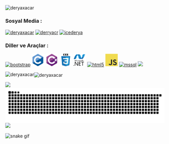 
<p align="left"><img src="https://komarev.com/ghpvc/?username=deryaxacar&label=Profile%20views&color=0e75b6&style=flat" alt="deryaxacar" /> </p>

<h3 align="left">Sosyal Media :</h3>
<p align="left">
<a href="https://twitter.com/deryaxacar" target="blank"><img align="center" src="https://raw.githubusercontent.com/rahuldkjain/github-profile-readme-generator/master/src/images/icons/Social/twitter.svg" alt="deryaxacar" height="30" width="40" /></a>
<a href="https://instagram.com/derryacr" target="blank"><img align="center" src="https://raw.githubusercontent.com/rahuldkjain/github-profile-readme-generator /master/src/images/icons/Social/instagram.svg" alt="derryacr" height="30" width="40" /></a>
<a href="https://discord.gg/icederya " target="blank"><img align="center" src="https://raw.githubusercontent.com/rahuldkjain/github-profile-readme-generator/master/src/images/icons/Social/discord.svg " alt="icederya" height="30" width="40" /></a>
</p>


<h3 align="left">Diller ve Araçlar :</h3>
<p align="left"> 
<a href="https://getbootstrap.com" target="_blank" rel="noreferrer"> 
<img src="https://raw.githubusercontent.com/devicons/devicon /master/icons/bootstrap/bootstrap-plain-wordmark.svg" alt="bootstrap" width="40" height="40"/></a> 
<a href="https://www.cprogramming.com /" target="_blank" rel="noreferrer"> 
<img src="https://raw.githubusercontent.com/devicons/devicon/master/icons/c/c-original.svg" alt="c" genişliği ="40" height="40"/></a> 
<a href="https://www.w3schools.com/cs/" target="_blank" rel="noreferrer"> 
<img src="https://raw.githubusercontent.com/devicons/devicon/master/icons/csharp/csharp-original.svg" alt=" csharp" width="40" height="40"/></a> 
<a href="https://www.w3schools.com/css/" target="_blank" rel="noreferrer"> 
<img src ="https://raw.githubusercontent.com/devicons/devicon/master/icons/css3/css3-original-wordmark.svg" alt="css3" width="40" height="40"/></a> 
<a href="https://dotnet.microsoft.com/" target="_blank" rel="noreferrer"> 
<img src="https://raw.githubusercontent.com/devicons/devicon/master/icons/dot-net/dot-net-original-wordmark.svg" alt="dotnet" width="40" height="40"/></a> 
<a href=" https://www.w3.org/html/" target="_blank" rel="noreferrer"> 
<img src="https://raw.githubusercontent.com/devicons/devicon/master/icons/html5/html5 -original-wordmark.svg" alt="html5" width="40" height="40"/></a> 
<a href="https://developer.mozilla.org/en-US/docs/Web /JavaScript" target="_blank" rel="noreferrer"> 
<img src="https://raw.githubusercontent.com/devicons/devicon/master/icons/javascript/javascript-original.svg" alt="javascript" width="40" height="40"/></a> 
<a href="https://www.microsoft.com/en-us/sql-server" target="_blank " rel="noreferrer"> 
<img src="https://www.svgrepo.com/show/303229/microsoft-sql-server-logo.svg" alt="mssql" width="40" height="40 "/></a> 
<a href="https://github.com/404">
<img src="https://user-images.githubusercontent.com/73097560/115834477-dbab4500-a447-11eb-908a-139a6edaec5c.gif"></a>
  
<p><img align="left" src="https://github-readme-stats.vercel.app/api/top-langs?username=deryaxacar&show_icons=true&locale=en&layout=compact" alt="deryaxacar" /></p>

<p><img align="center" src="https://github-readme-stats.vercel.app/api?username=deryaxacar&show_icons=true&locale=en" alt="deryaxacar" /> 


<img src="https://user-images.githubusercontent.com/73097560/115834477-dbab4500-a447-11eb-908a-139a6edaec5c.gif"></a>
<img align="center" src="https://raw.githubusercontent.com/deryaxacar/deryaxacar.github.io/dc4417c2e26ecdf1e1033b936c394dd8d907b3b5/img/svg.svg" alt="deryaxacar" />
<img src="https://user-images.githubusercontent.com/73097560/115834477-dbab4500-a447-11eb-908a-139a6edaec5c.gif"></a>

![snake gif](https://github.com/deryaxacar/deryaxacar/blob/output/github-contribution-grid-snake.gif)

